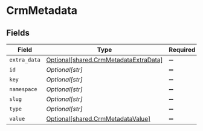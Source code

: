 # CrmMetadata


## Fields

| Field                                                                                | Type                                                                                 | Required                                                                             | Description                                                                          |
| ------------------------------------------------------------------------------------ | ------------------------------------------------------------------------------------ | ------------------------------------------------------------------------------------ | ------------------------------------------------------------------------------------ |
| `extra_data`                                                                         | [Optional[shared.CrmMetadataExtraData]](../../models/shared/crmmetadataextradata.md) | :heavy_minus_sign:                                                                   | N/A                                                                                  |
| `id`                                                                                 | *Optional[str]*                                                                      | :heavy_minus_sign:                                                                   | N/A                                                                                  |
| `key`                                                                                | *Optional[str]*                                                                      | :heavy_minus_sign:                                                                   | N/A                                                                                  |
| `namespace`                                                                          | *Optional[str]*                                                                      | :heavy_minus_sign:                                                                   | N/A                                                                                  |
| `slug`                                                                               | *Optional[str]*                                                                      | :heavy_minus_sign:                                                                   | N/A                                                                                  |
| `type`                                                                               | *Optional[str]*                                                                      | :heavy_minus_sign:                                                                   | N/A                                                                                  |
| `value`                                                                              | [Optional[shared.CrmMetadataValue]](../../models/shared/crmmetadatavalue.md)         | :heavy_minus_sign:                                                                   | N/A                                                                                  |